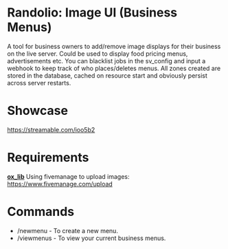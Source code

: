 # Randolio: Image UI (Business Menus)

A tool for business owners to add/remove image displays for their business on the live server. Could be used to display food pricing menus, advertisements etc.
You can blacklist jobs in the sv_config and input a webhook to keep track of who places/deletes menus. All zones created are stored in the database, cached on resource start and obviously persist across server restarts.

# Showcase
https://streamable.com/ioo5b2

# Requirements
[**ox_lib**](https://github.com/overextended/ox_lib/releases/)
Using fivemanage to upload images: https://www.fivemanage.com/upload

# Commands
- /newmenu - To create a new menu.
- /viewmenus - To view your current business menus.